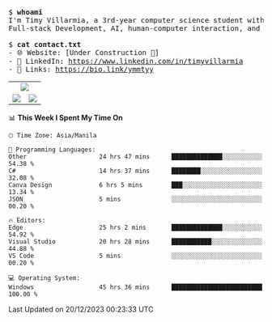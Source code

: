 <pre>
$ <strong>whoami</strong>
I'm Timy Villarmia, a 3rd-year computer science student with a wide range of interests 
Full-stack Development, AI, human-computer interaction, and everything in between.
  
$ <strong>cat contact.txt</strong>
- 🌐 Website: [Under Construction 🚧]
- 💼 LinkedIn: <a href="https://www.linkedin.com/in/timyvillarmia">https://www.linkedin.com/in/timyvillarmia</a>  
- 🔗 Links: <a href="https://bio.link/ymmtyy">https://bio.link/ymmtyy</a>  
</pre>

<table align="center" width="100%"> 
  <tr> 
    <td align="center" colspan="2"> 
     <img src="https://github-profile-summary-cards.vercel.app/api/cards/profile-details?username=TimyVillarmia&theme=dark"/>
    </td> 
  </tr> 
   <tr> 
    <td align="center"> 
       <img src="https://github-readme-stats.vercel.app/api?username=TimyVillarmia&show_icons=true&theme=dark" />
    </td> 
    <td align="center">
      <img src="https://github-readme-stats.vercel.app/api/top-langs/?username=TimyVillarmia&layout=compact&count_private=true&theme=dark"/>
    </td> 
   </tr> 
</table>

<!--START_SECTION:waka-->
📊 **This Week I Spent My Time On** 

```text
🕑︎ Time Zone: Asia/Manila

💬 Programming Languages: 
Other                    24 hrs 47 mins      ██████████████░░░░░░░░░░░   54.38 % 
C#                       14 hrs 37 mins      ████████░░░░░░░░░░░░░░░░░   32.08 % 
Canva Design             6 hrs 5 mins        ███░░░░░░░░░░░░░░░░░░░░░░   13.34 % 
JSON                     5 mins              ░░░░░░░░░░░░░░░░░░░░░░░░░   00.20 % 

🔥 Editors: 
Edge                     25 hrs 2 mins       ██████████████░░░░░░░░░░░   54.92 % 
Visual Studio            20 hrs 28 mins      ███████████░░░░░░░░░░░░░░   44.88 % 
VS Code                  5 mins              ░░░░░░░░░░░░░░░░░░░░░░░░░   00.20 % 

💻 Operating System: 
Windows                  45 hrs 36 mins      █████████████████████████   100.00 % 
```


 Last Updated on 20/12/2023 00:23:33 UTC
<!--END_SECTION:waka--> 




                                                                                                           
                                                               
                                                                                                     

